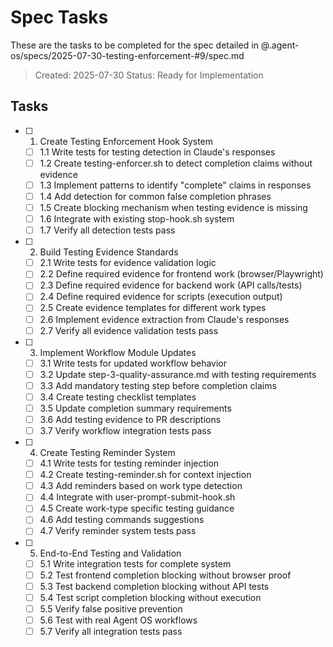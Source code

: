 # Spec Tasks

These are the tasks to be completed for the spec detailed in @.agent-os/specs/2025-07-30-testing-enforcement-#9/spec.md

> Created: 2025-07-30
> Status: Ready for Implementation

## Tasks

- [ ] 1. Create Testing Enforcement Hook System
  - [ ] 1.1 Write tests for testing detection in Claude's responses
  - [ ] 1.2 Create testing-enforcer.sh to detect completion claims without evidence
  - [ ] 1.3 Implement patterns to identify "complete" claims in responses
  - [ ] 1.4 Add detection for common false completion phrases
  - [ ] 1.5 Create blocking mechanism when testing evidence is missing
  - [ ] 1.6 Integrate with existing stop-hook.sh system
  - [ ] 1.7 Verify all detection tests pass

- [ ] 2. Build Testing Evidence Standards
  - [ ] 2.1 Write tests for evidence validation logic
  - [ ] 2.2 Define required evidence for frontend work (browser/Playwright)
  - [ ] 2.3 Define required evidence for backend work (API calls/tests)
  - [ ] 2.4 Define required evidence for scripts (execution output)
  - [ ] 2.5 Create evidence templates for different work types
  - [ ] 2.6 Implement evidence extraction from Claude's responses
  - [ ] 2.7 Verify all evidence validation tests pass

- [ ] 3. Implement Workflow Module Updates
  - [ ] 3.1 Write tests for updated workflow behavior
  - [ ] 3.2 Update step-3-quality-assurance.md with testing requirements
  - [ ] 3.3 Add mandatory testing step before completion claims
  - [ ] 3.4 Create testing checklist templates
  - [ ] 3.5 Update completion summary requirements
  - [ ] 3.6 Add testing evidence to PR descriptions
  - [ ] 3.7 Verify workflow integration tests pass

- [ ] 4. Create Testing Reminder System
  - [ ] 4.1 Write tests for testing reminder injection
  - [ ] 4.2 Create testing-reminder.sh for context injection
  - [ ] 4.3 Add reminders based on work type detection
  - [ ] 4.4 Integrate with user-prompt-submit-hook.sh
  - [ ] 4.5 Create work-type specific testing guidance
  - [ ] 4.6 Add testing commands suggestions
  - [ ] 4.7 Verify reminder system tests pass

- [ ] 5. End-to-End Testing and Validation
  - [ ] 5.1 Write integration tests for complete system
  - [ ] 5.2 Test frontend completion blocking without browser proof
  - [ ] 5.3 Test backend completion blocking without API tests
  - [ ] 5.4 Test script completion blocking without execution
  - [ ] 5.5 Verify false positive prevention
  - [ ] 5.6 Test with real Agent OS workflows
  - [ ] 5.7 Verify all integration tests pass
